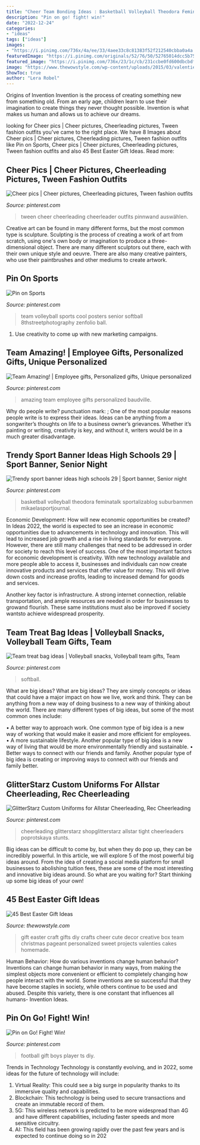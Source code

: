 ```yaml
---
title: "Cheer Team Bonding Ideas : Basketball Volleyball Theodora Feminatalk Sportalizablog Suburbanmen Mikaelasportjournal"
description: "Pin on go! fight! win!"
date: "2022-12-24"
categories:
- "ideas"
tags: ["ideas"]
images:
- "https://i.pinimg.com/736x/4a/ee/33/4aee33c8c81383f52f212540cbba0a4a.jpg"
featuredImage: "https://i.pinimg.com/originals/52/76/50/52765014dcc5b757e55cc0c152204dd9.jpg"
featured_image: "https://i.pinimg.com/736x/23/1c/cb/231ccbe0fd600dbcbdf776938b38e1ad--team-photography-volleyball-team.jpg"
image: "https://www.thewowstyle.com/wp-content/uploads/2015/03/valenties-gift-ideas-diy-easter-gift-ideas-creative-easter-decor-ideas-easter-craft-ideas-f50726.jpg"
ShowToc: true
author: "Lera Robel"
---
```



Origins of Invention
Invention is the process of creating something new from something old. From an early age, children learn to use their imagination to create things they never thought possible. Invention is what makes us human and allows us to achieve our dreams.

	

		
looking for Cheer pics | Cheer pictures, Cheerleading pictures, Tween fashion outfits you've came to the right place. We have 8 Images about Cheer pics | Cheer pictures, Cheerleading pictures, Tween fashion outfits like Pin on Sports, Cheer pics | Cheer pictures, Cheerleading pictures, Tween fashion outfits and also 45 Best Easter Gift Ideas. Read more:
		
    
## Cheer Pics | Cheer Pictures, Cheerleading Pictures, Tween Fashion Outfits

<img loading=lazy src="https://i.pinimg.com/736x/0e/4f/ec/0e4fec6d70657837c60174dc00fd4d02.jpg" onerror="this.onerror=null;this.src='https://tse3.mm.bing.net/th?id=OIP.RiWmaAQpJsrnC4VETuF2iQHaKo&amp;pid=15.1';" alt="Cheer pics | Cheer pictures, Cheerleading pictures, Tween fashion outfits">

_Source: pinterest.com_

>tween cheer cheerleading cheerleader outfits pinnwand auswählen. 

	

Creative art can be found in many different forms, but the most common type is sculpture. Sculpting is the process of creating a work of art from scratch, using one's own body or imagination to produce a three-dimensional object. There are many different sculptors out there, each with their own unique style and oeuvre. There are also many creative painters, who use their paintbrushes and other mediums to create artwork.

    
## Pin On Sports

<img loading=lazy src="https://i.pinimg.com/736x/23/1c/cb/231ccbe0fd600dbcbdf776938b38e1ad--team-photography-volleyball-team.jpg" onerror="this.onerror=null;this.src='https://tse1.mm.bing.net/th?id=OIP.3Ii3YtcjtlRN3ErSRNRgUQHaF6&amp;pid=15.1';" alt="Pin on Sports">

_Source: pinterest.com_

>team volleyball sports cool posters senior softball 8thstreetphotography zenfolio ball. 

	

1. Use creativity to come up with new marketing campaigns.

    
## Team Amazing! | Employee Gifts, Personalized Gifts, Unique Personalized

<img loading=lazy src="https://i.pinimg.com/736x/6f/47/1f/6f471f09dd9e2f98d85ba0452e6a564c.jpg" onerror="this.onerror=null;this.src='https://tse3.mm.bing.net/th?id=OIP.wvuk9uK3NQao3u4MuoeOvgHaMc&amp;pid=15.1';" alt="Team Amazing! | Employee gifts, Personalized gifts, Unique personalized">

_Source: pinterest.com_

>amazing team employee gifts personalized baudville. 

	

Why do people write?
punctuation mark: ;
One of the most popular reasons people write is to express their ideas. Ideas can be anything from a songwriter’s thoughts on life to a business owner’s grievances. Whether it’s painting or writing, creativity is key, and without it, writers would be in a much greater disadvantage.

    
## Trendy Sport Banner Ideas High Schools 29 | Sport Banner, Senior Night

<img loading=lazy src="https://i.pinimg.com/originals/52/76/50/52765014dcc5b757e55cc0c152204dd9.jpg" onerror="this.onerror=null;this.src='https://tse4.mm.bing.net/th?id=OIP.hadqs9-Xx32Z078asOFVtgAAAA&amp;pid=15.1';" alt="Trendy sport banner ideas high schools 29 | Sport banner, Senior night">

_Source: pinterest.com_

>basketball volleyball theodora feminatalk sportalizablog suburbanmen mikaelasportjournal. 

	

Economic Development: How will new economic opportunities be created?
In Ideas 2022, the world is expected to see an increase in economic opportunities due to advancements in technology and innovation. This will lead to increased job growth and a rise in living standards for everyone. However, there are still many challenges that need to be addressed in order for society to reach this level of success. 
One of the most important factors for economic development is creativity. With new technology available and more people able to access it, businesses and individuals can now create innovative products and services that offer value for money. This will drive down costs and increase profits, leading to increased demand for goods and services.

Another key factor is infrastructure. A strong internet connection, reliable transportation, and ample resources are needed in order for businesses to growand flourish. These same institutions must also be improved if society wantsto achieve widespread prosperity.

    
## Team Treat Bag Ideas | Volleyball Snacks, Volleyball Team Gifts, Team

<img loading=lazy src="https://i.pinimg.com/736x/23/51/b9/2351b9b9212bfc98e952e5867ed57171.jpg" onerror="this.onerror=null;this.src='https://tse3.mm.bing.net/th?id=OIP.tkoNnPILtxYyKx1utbvkqwHaJ3&amp;pid=15.1';" alt="Team treat bag ideas | Volleyball snacks, Volleyball team gifts, Team">

_Source: pinterest.com_

>softball. 

	

What are big ideas?
What are big ideas? They are simply concepts or ideas that could have a major impact on how we live, work and think. They can be anything from a new way of doing business to a new way of thinking about the world.
There are many different types of big ideas, but some of the most common ones include: 

• A better way to approach work. One common type of big idea is a new way of working that would make it easier and more efficient for employees. 
• A more sustainable lifestyle. Another popular type of big idea is a new way of living that would be more environmentally friendly and sustainable. 
• Better ways to connect with our friends and family. Another popular type of big idea is creating or improving ways to connect with our friends and family better.

    
## GlitterStarz Custom Uniforms For Allstar Cheerleading, Rec Cheerleading

<img loading=lazy src="https://i.pinimg.com/736x/e9/18/d0/e918d0530f94fbe2e27784bc3ffc24c1.jpg" onerror="this.onerror=null;this.src='https://tse1.mm.bing.net/th?id=OIP.Ee0tHvY-mGTtPcZnZJfSeAHaLI&amp;pid=15.1';" alt="GlitterStarz Custom Uniforms for Allstar Cheerleading, Rec Cheerleading">

_Source: pinterest.com_

>cheerleading glitterstarz shopglitterstarz allstar tight cheerleaders poprotskaya stunts. 

	

Big ideas can be difficult to come by, but when they do pop up, they can be incredibly powerful. In this article, we will explore 5 of the most powerful big ideas around. From the idea of creating a social media platform for small businesses to abolishing tuition fees, these are some of the most interesting and innovative big ideas around. So what are you waiting for? Start thinking up some big ideas of your own!

    
## 45 Best Easter Gift Ideas

<img loading=lazy src="https://www.thewowstyle.com/wp-content/uploads/2015/03/valenties-gift-ideas-diy-easter-gift-ideas-creative-easter-decor-ideas-easter-craft-ideas-f50726.jpg" onerror="this.onerror=null;this.src='https://tse3.mm.bing.net/th?id=OIP.lKqqm-jWRQUDNAU0gaiQRQHaJ3&amp;pid=15.1';" alt="45 Best Easter Gift Ideas">

_Source: thewowstyle.com_

>gift easter craft gifts diy crafts cheer cute decor creative box team christmas pageant personalized sweet projects valenties cakes homemade. 

	

Human Behavior: How do various inventions change human behavior?
Inventions can change human behavior in many ways, from making the simplest objects more convenient or efficient to completely changing how people interact with the world. Some inventions are so successful that they have become staples in society, while others continue to be used and abused. Despite this variety, there is one constant that influences all humans- Invention Ideas.

    
## Pin On Go! Fight! Win!

<img loading=lazy src="https://i.pinimg.com/736x/4a/ee/33/4aee33c8c81383f52f212540cbba0a4a.jpg" onerror="this.onerror=null;this.src='https://tse1.mm.bing.net/th?id=OIP.aJhf8-AAG4eHGyP6715FAQHaJ3&amp;pid=15.1';" alt="Pin on Go! Fight! Win!">

_Source: pinterest.com_

>football gift boys player ts diy. 

	

Trends in Technology
Technology is constantly evolving, and in 2022, some ideas for the future of technology will include: 
1. Virtual Reality: This could see a big surge in popularity thanks to its immersive quality and capabilities. 
2. Blockchain: This technology is being used to secure transactions and create an immutable record of them. 
3. 5G: This wireless network is predicted to be more widespread than 4G and have different capabilities, including faster speeds and more sensitive circuitry. 
4. AI: This field has been growing rapidly over the past few years and is expected to continue doing so in 202
